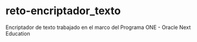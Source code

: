 # reto-encriptador_texto
Encriptador de texto trabajado en el marco del Programa ONE - Oracle Next Education
